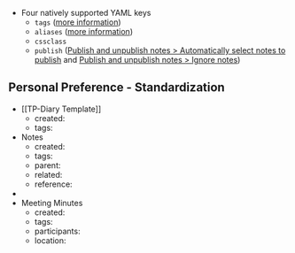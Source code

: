 
- Four natively supported YAML keys
	-   `tags` ([more information](https://help.obsidian.md/How+to/Working+with+tags))
	-   `aliases` ([more information](https://help.obsidian.md/How+to/Add+aliases+to+note))
	-   `cssclass`
	-   `publish` ([Publish and unpublish notes > Automatically select notes to publish](https://help.obsidian.md/Obsidian+Publish/Publish+and+unpublish+notes#Automatically%20select%20notes%20to%20publish) and [Publish and unpublish notes > Ignore notes](https://help.obsidian.md/Obsidian+Publish/Publish+and+unpublish+notes#Ignore%20notes))

## Personal Preference - Standardization
- [[TP-Diary Template]] 
	- created:
	- tags:
- Notes
	- created:
	- tags: 
	- parent:
	- related: 
	- reference:
- 
- Meeting Minutes
	- created:
	- tags:
	- participants:
	- location: 

